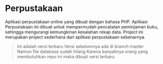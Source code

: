 # Perpustakaan
Aplikasi perpustakaan online yang dibuat dengan bahasa PHP. Aplikasi Perpustakaan ini dibuat untuk mempermudah pencatatan peminjaman buku, sehingga mengurangi kemungkinan kesalahan rekap data. Project ini merupakan project sederhana dari aplikasi perpustakaan sebenarnya.

> Ini adalah versi terbaru
> Versi sebelumnya ada di branch master
> Namun file database sudah hilang
> Karena banyaknya orang yang membutuhkan repo ini maka dibuat versi terbaru